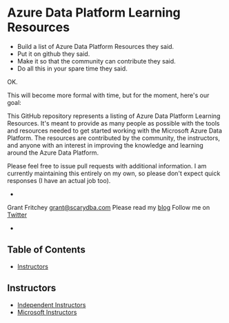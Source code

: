 <h1>
Azure Data Platform Learning Resources
</h1>

* Build a list of Azure Data Platform Resources they said.
* Put it on github they said.
* Make it so that the community can contribute they said.
* Do all this in your spare time they said.

OK.

This will become more formal with time, but for the moment, here's our goal:

This GitHub repository represents a listing of Azure Data Platform Learning Resources. It's meant to provide as many people as possible with the tools and resources needed to get started working with the Microsoft Azure Data Platform. The resources are contributed by the community, the instructors, and anyone with an interest in improving the knowledge and learning around the Azure Data Platform.

Please feel free to issue pull requests with additional information. I am currently maintaining this entirely on my own, so please don't expect quick responses (I have an actual job too).

-

Grant Fritchey
grant@scarydba.com
Please read my [blog](http://www.scarydba.com)
Follow me on [Twitter](http://twitter.com/gfritchey)

-

## Table of Contents

- [Instructors](#instructors)

## Instructors
- [Independent Instructors](instructors/independent.md)
- [Microsoft Instructors](instructors/microsoft.md)
